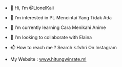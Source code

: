 - 👋 Hi, I’m @LionelKaii
- 👀 I’m interested in Pt. Mencintai Yang Tidak Ada
- 🌱 I’m currently learning Cara Menikahi Anime
- 💞️ I’m looking to collaborate with Elaina
- 📫 How to reach me ? Search k.fvhri On Instagram

- My Website : www.hitungwinrate.ml

<!---
LionelKaii/LionelKaii is a ✨ special ✨ repository because its `README.md` (this file) appears on your GitHub profile.
You can click the Preview link to take a look at your changes.
--->

